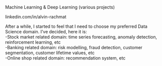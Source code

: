 Machine Learning & Deep Learning (various projects)

linkedin.com/in/alvin-rachmat

After a while, I started to feel that I need to choose my preferred Data Science domain. I've decided, here it is:  
-Stock market related domain: time series forecasting, anomaly detection, reinforcement learning, etc  
-Banking related domain: risk modelling, fraud detection, customer segmentation, customer lifetime values, etc  
-Online shop related domain: recommendation system, etc
